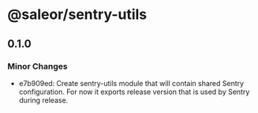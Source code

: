# @saleor/sentry-utils

## 0.1.0

### Minor Changes

- e7b909ed: Create sentry-utils module that will contain shared Sentry configuration. For now it exports release version that is used by Sentry during release.
